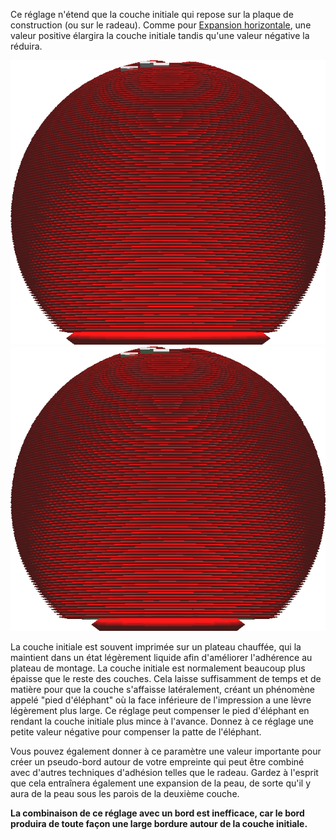 Ce réglage n'étend que la couche initiale qui repose sur la plaque de construction (ou sur le radeau). Comme pour [Expansion horizontale](xy_offset.md), une valeur positive élargira la couche initiale tandis qu'une valeur négative la réduira.

![Le modèle original](../../../articles/images/xy_offset_layer_0_original.png)
![La couche initiale est rétrécie](../../../articles/images/xy_offset_layer_0_enabled.png)

La couche initiale est souvent imprimée sur un plateau chauffée, qui la maintient dans un état légèrement liquide afin d'améliorer l'adhérence au plateau de montage. La couche initiale est normalement beaucoup plus épaisse que le reste des couches. Cela laisse suffisamment de temps et de matière pour que la couche s'affaisse latéralement, créant un phénomène appelé "pied d'éléphant" où la face inférieure de l'impression a une lèvre légèrement plus large. Ce réglage peut compenser le pied d'éléphant en rendant la couche initiale plus mince à l'avance. Donnez à ce réglage une petite valeur négative pour compenser la patte de l'éléphant.

Vous pouvez également donner à ce paramètre une valeur importante pour créer un pseudo-bord autour de votre empreinte qui peut être combiné avec d'autres techniques d'adhésion telles que le radeau. Gardez à l'esprit que cela entraînera également une expansion de la peau, de sorte qu'il y aura de la peau sous les parois de la deuxième couche.

**La combinaison de ce réglage avec un bord est inefficace, car le bord produira de toute façon une large bordure autour de la couche initiale.**
